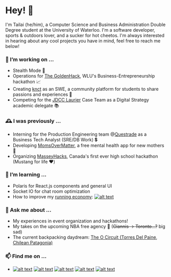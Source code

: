 
# Hey! 👋

I'm Tailai (he/him), a Computer Science and Business Administration Double Degree student at the University of Waterloo. I'm a software developer, sports & outdoors lover, and a sucker for hot cheetos. I'm always interested in hearing about any cool projects you have in mind, feel free to reach me below!

### 🔭 I’m working on ...
- Stealth Mode 🤫
- Operations for [The GoldenHack](https://www.thegoldenhack.ca/), WLU's Business-Entrepreneurship hackathon 📈
- Creating [knct](https://knct.world) as an SWE, a community platform for students to share passions and experiences 🐋
- Competing for the [JDCC Laurier](https://www.instagram.com/jdcclaurier/) Case Team as a Digital Strategy academic delegate 📚

### 🕰️ I was previously ...
- Interning for the Production Engineering team @[Questrade](https://www.questrade.com/home) as a Business Tech Analyst (SRE/DB Work) 💲
- Developing [MomsOverMatter](https://momsovermatter.ca/), a free mental health app for new mothers 👶
- Organizing [MasseyHacks](https://masseyhacks.ca/), Canada's first ever high school hackathon (Mustang for life ❤️)

### 🌱 I’m learning ...
- Polaris for React.js components and general UI
- Socket IO for chat room optimization
- How to improve my [running economy](https://www.strava.com/athletes/54716391): [![alt text][6.1]][6]

### 💬 Ask me about ...
- My experiences in event organization and hackathons!
- My takes on the upcoming NBA free agency 🏀 (~~Giannis -> Toronto...?~~ big sad)
- The current backpacking daydream: [The O Circuit (Torres Del Paine, Chilean Patagonia)](https://en.wikipedia.org/wiki/Torres_del_Paine_National_Park)

### 📫 Find me on ...

<!-- icons  -->

[1.1]: http://tailaiwang.me/assets/images/icon_twitter.png (Twitter)
[2.1]: http://tailaiwang.me/assets/images/icon_github.png (GitHub)
[3.1]: http://tailaiwang.me/assets/images/icon_web.png (Portfolio Website)
[4.1]: http://tailaiwang.me/assets/images/icon_linkedin.png (LinkedIn)
[5.1]: http://tailaiwang.me/assets/images/icon_devpost.png (Devpost)
[6.1]:  http://tailaiwang.me/assets/images/icon_strava.png (Strava)

<!-- links to social media accounts -->

[1]: http://www.twitter.com/tailaiwang
[2]: http://www.github.com/tailaiwang
[3]: http://tailaiwang.me/
[4]: https://www.linkedin.com/in/tailai-wang/
[5]: https://devpost.com/tailaiwang
[6]: https://www.strava.com/athletes/54716391

- [![alt text][1.1]][1]
  [![alt text][2.1]][2]
  [![alt text][3.1]][3]
  [![alt text][4.1]][4]
  [![alt text][5.1]][5]





